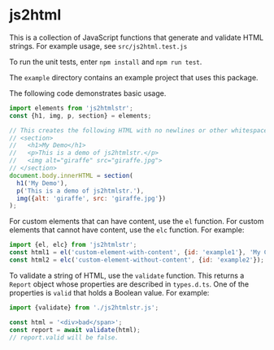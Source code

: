 # js2html

This is a collection of JavaScript functions
that generate and validate HTML strings.
For example usage, see `src/js2html.test.js`

To run the unit tests, enter `npm install` and `npm run test`.

The `example` directory contains an example project that uses this package.

The following code demonstrates basic usage.

```js
import elements from 'js2htmlstr';
const {h1, img, p, section} = elements;

// This creates the following HTML with no newlines or other whitespace.
// <section>
//   <h1>My Demo</h1>
//   <p>This is a demo of js2htmlstr.</p>
//   <img alt="giraffe" src="giraffe.jpg">
// </section>
document.body.innerHTML = section(
  h1('My Demo'),
  p('This is a demo of js2htmlstr.'),
  img({alt: 'giraffe', src: 'giraffe.jpg'})
);
```

For custom elements that can have content, use the `el` function.
For custom elements that cannot have content, use the `elc` function.
For example:

```js
import {el, elc} from 'js2htmlstr';
const html1 = el('custom-element-with-content', {id: 'example1'}, 'My Content');
const html2 = elc('custom-element-without-content', {id: 'example2'});
```

To validate a string of HTML, use the `validate` function.
This returns a `Report` object whose properties are described in `types.d.ts`.
One of the properties is `valid` that holds a Boolean value.
For example:

```js
import {validate} from './js2htmlstr.js';

const html = '<div>bad</span>';
const report = await validate(html);
// report.valid will be false.
```

